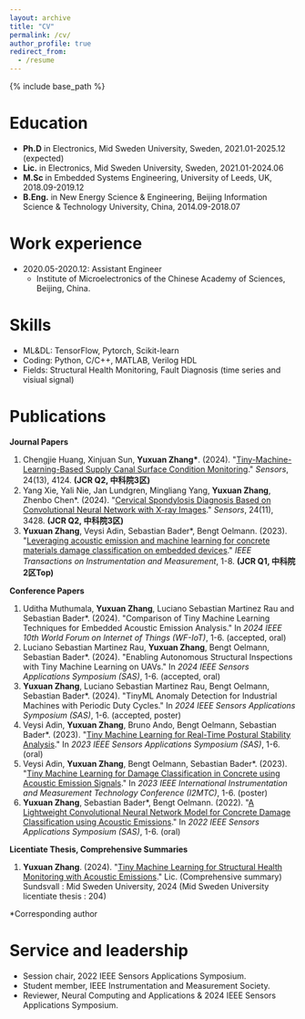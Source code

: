 ```yaml
---
layout: archive
title: "CV"
permalink: /cv/
author_profile: true
redirect_from:
  - /resume
---
```


{% include base_path %}

Education
======
* **Ph.D** in Electronics, Mid Sweden University, Sweden, 2021.01-2025.12 (expected)
* **Lic.** in Electronics, Mid Sweden University, Sweden, 2021.01-2024.06
* **M.Sc** in Embedded Systems Engineering, University of Leeds, UK, 2018.09-2019.12
* **B.Eng.** in New Energy Science & Engineering, Beijing Information Science & Technology University, China, 2014.09-2018.07

Work experience
======
* 2020.05-2020.12: Assistant Engineer
  * Institute of Microelectronics of the Chinese Academy of Sciences, Beijing, China.

Skills
======
* ML&DL: TensorFlow, Pytorch, Scikit-learn
* Coding: Python, C/C++, MATLAB, Verilog HDL
* Fields: Structural Health Monitoring, Fault Diagnosis (time series and visiual signal)

Publications
======
__Journal Papers__
1. Chengjie Huang, Xinjuan Sun, __Yuxuan Zhang*__. (2024). "[Tiny-Machine-Learning-Based Supply Canal Surface Condition Monitoring](https://www.mdpi.com/1424-8220/24/13/4124)." _Sensors_, 24(13), 4124. __(JCR Q2, 中科院3区)__
2. Yang Xie, Yali Nie, Jan Lundgren, Mingliang Yang, __Yuxuan Zhang__, Zhenbo Chen*. (2024). "[Cervical Spondylosis Diagnosis Based on Convolutional Neural Network with X-ray Images](https://www.mdpi.com/1424-8220/24/11/3428)." _Sensors_, 24(11), 3428. __(JCR Q2, 中科院3区)__
3. __Yuxuan Zhang__, Veysi Adin, Sebastian Bader*, Bengt Oelmann. (2023). "[Leveraging acoustic emission and machine learning for concrete materials damage classification on embedded devices](https://ieeexplore.ieee.org/document/10227301)." _IEEE Transactions on Instrumentation and Measurement_, 1-8. __(JCR Q1, 中科院2区Top)__
   
__Conference Papers__
1. Uditha Muthumala, __Yuxuan Zhang__, Luciano Sebastian Martinez Rau and Sebastian Bader*. (2024). "Comparison of Tiny Machine Learning Techniques for Embedded Acoustic Emission Analysis." In _2024 IEEE 10th World Forum on Internet of Things (WF-IoT)_, 1-6. (accepted, oral)
2. Luciano Sebastian Martinez Rau, __Yuxuan Zhang__, Bengt Oelmann, Sebastian Bader*. (2024). "Enabling Autonomous Structural Inspections with Tiny Machine Learning on UAVs." In _2024 IEEE Sensors Applications Symposium (SAS)_, 1-6. (accepted, oral)
3. __Yuxuan Zhang__, Luciano Sebastian Martinez Rau, Bengt Oelmann, Sebastian Bader*. (2024). "TinyML Anomaly Detection for Industrial Machines with Periodic Duty Cycles." In _2024 IEEE Sensors Applications Symposium (SAS)_, 1-6. (accepted, poster)
4. Veysi Adin, __Yuxuan Zhang__, Bruno Ando, Bengt Oelmann, Sebastian Bader*. (2023). "[Tiny Machine Learning for Real-Time Postural Stability Analysis](https://ieeexplore.ieee.org/document/10254126)." In _2023 IEEE Sensors Applications Symposium (SAS)_, 1-6. (oral)
5. Veysi Adin, __Yuxuan Zhang__, Bengt Oelmann, Sebastian Bader*. (2023). "[Tiny Machine Learning for Damage Classification in Concrete using Acoustic Emission Signals](https://ieeexplore.ieee.org/document/10175972)." In _2023 IEEE International Instrumentation and Measurement Technology Conference (I2MTC)_, 1-6. (poster)
6. __Yuxuan Zhang__, Sebastian Bader*, Bengt Oelmann. (2022). "[A Lightweight Convolutional Neural Network Model for Concrete Damage Classification using Acoustic Emissions](https://ieeexplore.ieee.org/document/9881386)." In _2022 IEEE Sensors Applications Symposium (SAS)_, 1-6. (oral)

__Licentiate Thesis, Comprehensive Summaries__
1. __Yuxuan Zhang__. (2024). "[Tiny Machine Learning for Structural Health Monitoring with Acoustic Emissions](https://miun.diva-portal.org/smash/record.jsf?pid=diva2%3A1857441&dswid=-6455)." Lic. (Comprehensive summary) Sundsvall : Mid Sweden University, 2024 (Mid Sweden University licentiate thesis : 204)

*Corresponding author

Service and leadership
======
* Session chair, 2022 IEEE Sensors Applications Symposium.
* Student member, IEEE Instrumentation and Measurement Society.
* Reviewer, Neural Computing and Applications & 2024 IEEE Sensors Applications Symposium.
